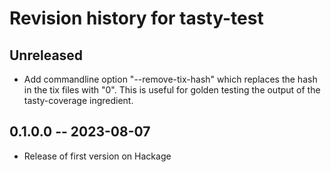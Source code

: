 # Revision history for tasty-test

## Unreleased

* Add commandline option "--remove-tix-hash" which replaces the hash in the tix files with "0". This is useful for golden testing the output of the tasty-coverage ingredient.
 
## 0.1.0.0 -- 2023-08-07

* Release of first version on Hackage
